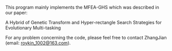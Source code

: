 This program mainly implements the MFEA-GHS which was described in our paper:

A Hybrid of Genetic Transform and Hyper-rectangle Search Strategies for Evolutionary Multi-tasking

For any problem concerning the code, please feel free to contact ZhangJian (email: roykin_1002@163.com).
